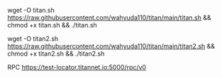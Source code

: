 wget -O titan.sh https://raw.githubusercontent.com/wahyuda110/titan/main/titan.sh && chmod +x titan.sh && ./titan.sh

wget -O titan2.sh https://raw.githubusercontent.com/wahyuda110/titan/main/titan2.sh && chmod +x titan2.sh && ./titan2.sh

RPC
https://test-locator.titannet.io:5000/rpc/v0
